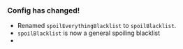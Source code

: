 ### Config has changed! ###
* Renamed `spoilEverythingBlacklist` to `spoilBlacklist`.
* `spoilBlacklist` is now a general spoiling blacklist
* 